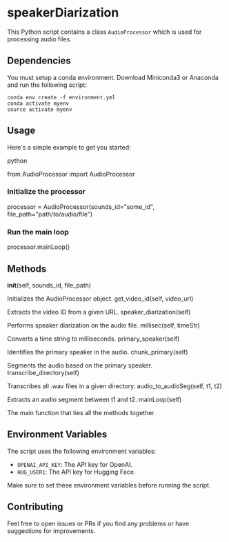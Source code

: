 # speakerDiarization

This Python script contains a class `AudioProcessor` which is used for processing audio files. 

## Dependencies

You must setup a conda environment. Download Miniconda3 or Anaconda and run the following script:

```
conda env create -f environment.yml
conda activate myenv
source activate myenv
```

## Usage

Here's a simple example to get you started:

python

from AudioProcessor import AudioProcessor

### Initialize the processor

processor = AudioProcessor(sounds_id="some_id", file_path="path/to/audio/file")

### Run the main loop

processor.mainLoop()

## Methods

__init__(self, sounds_id, file_path)

Initializes the AudioProcessor object.
get_video_id(self, video_url)

Extracts the video ID from a given URL.
speaker_diarization(self)

Performs speaker diarization on the audio file.
millisec(self, timeStr)

Converts a time string to milliseconds.
primary_speaker(self)

Identifies the primary speaker in the audio.
chunk_primary(self)

Segments the audio based on the primary speaker.
transcribe_directory(self)

Transcribes all .wav files in a given directory.
audio_to_audioSeg(self, t1, t2)

Extracts an audio segment between t1 and t2.
mainLoop(self)

The main function that ties all the methods together.

## Environment Variables

The script uses the following environment variables:

- `OPENAI_API_KEY`: The API key for OpenAI.
- `HUG_USER1`: The API key for Hugging Face.

Make sure to set these environment variables before running the script.

## Contributing

Feel free to open issues or PRs if you find any problems or have suggestions for improvements.
